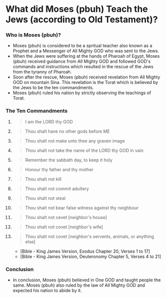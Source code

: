 # What did Moses (pbuh) Teach the Jews (according to Old Testament)?
### Who is Moses (pbuh)?
* Moses (pbuh) is considered to be a spritual teacher also known as a Prophet and a Messenger of All Mighty GOD who was sent to the Jews.
* When the Jews were suffering at the hands of Pharoah of Egypt, Moses (pbuh) received guidance from All Mighty GOD and followed GOD's commands and instructions which resulted in the rescue of the Jews from the tyranny of Pharoah.
* Soon after the rescue, Moses (pbuh) received revelation from All Mighty GOD on mountain Sina. This revelation is the Torat which is believed by the Jews to be the ten commandments.
* Moses (pbuh) ruled his nation by strictly observing the teachings of Torat.

### The Ten Commandments
1. > I am the LORD thy GOD
2. > Thou shalt have no other gods before ME
3. > Thou shalt not make unto thee any graven image
4. > Thou shalt not take the name of the LORD thy GOD in vain
5. > Remember the sabbath day, to keep it holy
6. > Honour thy father and thy mother
7. > Thou shalt not kill
8. > Thou shalt not commit adultery
9. > Thou shalt not steal
10. > Thou shalt not bear false witness against thy neighbour
11. > Thou shalt not cevet [neighbor's house]
12. > Thou shalt not covet [neighbor's wife]
13. > Thou shalt not covet [neighbor's servents, animals, or anything else]

	* [Bible - King James Version, Exodus Chapter 20, Verses 1 to 17]
	* [Bible - King James Version, Deuteronomy Chapter 5, Verses 4 to 21]
	
### Conclusion
* In conclusion, Moses (pbuh) believed in One GOD and taught people the same. Moses (pbuh) also ruled by the law of All Mighty GOD and expected his nation to abide by it.